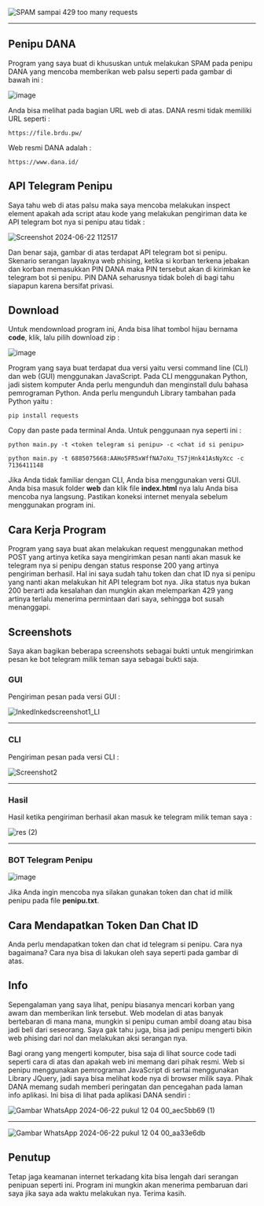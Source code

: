 ![SPAM  sampai 429 too many requests](https://github.com/galihap76/penipu-dana/assets/83481679/e49f80ac-78f9-49fa-b049-f162315cb435)

<hr/>

## Penipu DANA

Program yang saya buat di khususkan untuk melakukan SPAM pada penipu DANA yang mencoba memberikan web palsu seperti pada gambar di bawah ini :

![image](https://github.com/galihap76/penipu-dana/assets/83481679/c7ede056-48a6-4634-a933-a7a1530bfc63)

Anda bisa melihat pada bagian URL web di atas. DANA resmi tidak memiliki URL seperti :

```
https://file.brdu.pw/
```

Web resmi DANA adalah :

```
https://www.dana.id/
```

## API Telegram Penipu

Saya tahu web di atas palsu maka saya mencoba melakukan inspect element apakah ada script atau kode yang melakukan pengiriman data ke API telegram bot nya si penipu atau tidak : 

![Screenshot 2024-06-22 112517](https://github.com/galihap76/penipu-dana/assets/83481679/71288101-b425-40f6-895b-22b344eb7ea0)

Dan benar saja, gambar di atas terdapat API telegram bot si penipu. Skenario serangan layaknya web phising, ketika si korban terkena jebakan dan korban memasukkan PIN DANA maka PIN tersebut akan di kirimkan ke telegram bot si penipu. PIN DANA seharusnya tidak boleh di bagi tahu siapapun karena bersifat privasi.

## Download

Untuk mendownload program ini, Anda bisa lihat tombol hijau bernama **code**, klik, lalu pilih download zip :

![image](https://github.com/galihap76/penipu-dana/assets/83481679/ad7970ee-2183-4f3b-9176-8ad84ee91ec2)

Program yang saya buat terdapat dua versi yaitu versi command line (CLI) dan web (GUI) menggunakan JavaScript. Pada CLI menggunakan Python, jadi sistem komputer Anda perlu mengunduh dan menginstall dulu bahasa pemrograman Python. Anda perlu mengunduh Library tambahan pada Python yaitu :

```
pip install requests
```
Copy dan paste pada terminal Anda. Untuk penggunaan nya seperti ini :

```
python main.py -t <token telegram si penipu> -c <chat id si penipu>
```

```
python main.py -t 6885075668:AAHo5FR5xWffNA7oXu_TS7jHnk41AsNyXcc -c 7136411148
```

Jika Anda tidak familiar dengan CLI, Anda bisa menggunakan versi GUI. Anda bisa masuk folder **web** dan klik file **index.html** nya lalu Anda bisa mencoba nya langsung. Pastikan koneksi internet menyala sebelum menggunakan program ini.

## Cara Kerja Program

Program yang saya buat akan melakukan request menggunakan method POST yang artinya ketika saya mengirimkan pesan nanti akan masuk ke telegram nya si penipu dengan status response 200 yang artinya pengiriman berhasil.  Hal ini saya sudah tahu token dan chat ID nya si penipu yang nanti akan melakukan hit API telegram bot nya. Jika status nya bukan 200 berarti ada kesalahan dan mungkin akan melemparkan 429 yang artinya terlalu menerima permintaan dari saya, sehingga bot susah menanggapi.

## Screenshots

Saya akan bagikan beberapa screenshots sebagai bukti untuk mengirimkan pesan ke bot telegram milik teman saya sebagai bukti saja.

### GUI

Pengiriman pesan pada versi GUI :

![InkedInkedscreenshot1_LI](https://github.com/galihap76/penipu-dana/assets/83481679/63fc9aba-28e9-4e0c-a1d2-d072af20ed99)

<hr/>

### CLI

Pengiriman pesan pada versi CLI :

![Screenshot2](https://github.com/galihap76/penipu-dana/assets/83481679/de71c5db-c0a1-4b64-86ac-d11452c3727f)

<hr/>

### Hasil 

Hasil ketika pengiriman berhasil akan masuk ke telegram milik teman saya :

![res (2)](https://github.com/galihap76/penipu-dana/assets/83481679/3a8d68e3-3c1e-42c0-a7a9-02e6ea029f3d)

<hr/>

### BOT Telegram Penipu
![image](https://github.com/galihap76/penipu-dana/assets/83481679/42615beb-4f7c-48d6-8bda-bc053a1fa70c)

Jika Anda ingin mencoba nya silakan gunakan token dan chat id milik penipu pada file **penipu.txt**. 

## Cara Mendapatkan Token Dan Chat ID

Anda perlu mendapatkan token dan chat id telegram si penipu. Cara nya bagaimana? Cara nya bisa di lakukan oleh saya seperti pada gambar di atas. 

## Info

Sepengalaman yang saya lihat, penipu biasanya mencari korban yang awam dan memberikan link tersebut. Web modelan di atas banyak bertebaran di mana mana, mungkin si penipu cuman ambil doang atau bisa jadi beli dari seseorang. Saya gak tahu juga, bisa jadi penipu mengerti bikin web phising dari nol dan melakukan aksi serangan nya.  

Bagi orang yang mengerti komputer, bisa saja di lihat source code tadi seperti cara di atas dan apakah web ini memang dari pihak resmi. Web si penipu menggunakan pemrograman JavaScript di sertai menggunakan Library JQuery, jadi saya bisa melihat kode nya di browser milik saya. Pihak DANA memang sudah memberi peringatan dan pencegahan pada laman info aplikasi. Ini bisa di lihat pada aplikasi DANA sendiri :

![Gambar WhatsApp 2024-06-22 pukul 12 04 00_aec5bb69 (1)](https://github.com/galihap76/penipu-dana/assets/83481679/3522241d-5f99-430d-85c9-fb92d7367f3f)

<hr/>

![Gambar WhatsApp 2024-06-22 pukul 12 04 00_aa33e6db](https://github.com/galihap76/penipu-dana/assets/83481679/5bf2bf87-a9c4-4bd4-a445-1d13362ca68d)

## Penutup

Tetap jaga keamanan internet terkadang kita bisa lengah dari serangan penipuan seperti ini. Program ini mungkin akan menerima pembaruan dari saya jika saya ada waktu melakukan nya. Terima kasih.

